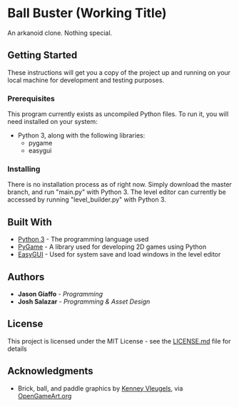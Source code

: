 # Ball Buster (Working Title)
An arkanoid clone. Nothing special.

## Getting Started
These instructions will get you a copy of the project up and running on your local machine for development and testing purposes.

### Prerequisites
This program currently exists as uncompiled Python files. To run it, you will need installed on your system:
* Python 3, along with the following libraries:
  * pygame
  * easygui

### Installing
There is no installation process as of right now. Simply download the master branch, and run "main.py" with Python 3. The level editor can currently be accessed by running "level_builder.py" with Python 3.

## Built With
* [Python 3](https://www.python.org/) - The programming language used
* [PyGame](https://www.pygame.org/) - A library used for developing 2D games using Python
* [EasyGUI](http://easygui.sourceforge.net/) - Used for system save and load windows in the level editor

## Authors
* **Jason Giaffo** - *Programming*
* **Josh Salazar** - *Programming & Asset Design*

## License
This project is licensed under the MIT License - see the [LICENSE.md](LICENSE.md) file for details

## Acknowledgments
* Brick, ball, and paddle graphics by [Kenney Vleugels](www.kenney.nl), via [OpenGameArt.org](https://opengameart.org/content/puzzle-game-art)
